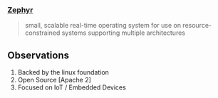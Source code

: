 
### [Zephyr](https://www.zephyrproject.org)

> small, scalable real-time operating system for use on resource-constrained systems supporting multiple architectures

## Observations

1. Backed by the linux foundation
1. Open Source [Apache 2]
1. Focused on IoT / Embedded Devices

